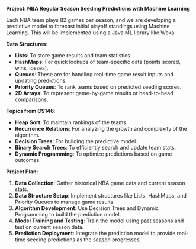**Project: NBA Regular Season Seeding Predictions with Machine Learning**

Each NBA team plays 82 games per season, and we are developing a predictive model to forecast initial playoff standings using Machine Learning. This will be implemented using a Java ML library like Weka 

**Data Structures**:



* **Lists**: To store game results and team statistics.
* **HashMaps**: For quick lookups of team-specific data (points scored, wins, losses).
* **Queues**: These are for handling real-time game result inputs and updating predictions.
* **Priority Queues**: To rank teams based on predicted seeding scores.
* **2D Arrays**: To represent game-by-game results or head-to-head comparisons.

**Topics from CS146**:



* **Heap Sort**: To maintain rankings of the teams.
* **Recurrence Relations**: For analyzing the growth and complexity of the algorithm.
* **Decision Trees**: For building the predictive model.
* **Binary Search Trees**: To efficiently search and update team stats.
* **Dynamic Programming**: To optimize predictions based on game outcomes.



**Project Plan:**



1. **Data Collection**: Gather historical NBA game data and current season stats.
2. **Data Structure Setup**: Implement structures like Lists, HashMaps, and Priority Queues to manage game results.
3. **Algorithm Development**: Use Decision Trees and Dynamic Programming to build the prediction model.
4. **Model Training and Testing**: Train the model using past seasons and test on current season data.
5. **Prediction Deployment**: Integrate the prediction model to provide real-time seeding predictions as the season progresses.
